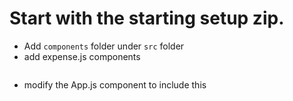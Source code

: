 # Start with the starting setup zip. 

- Add `components` folder under `src` folder
- add expense.js components

```js

```

- modify the App.js component to include this 

```js

```